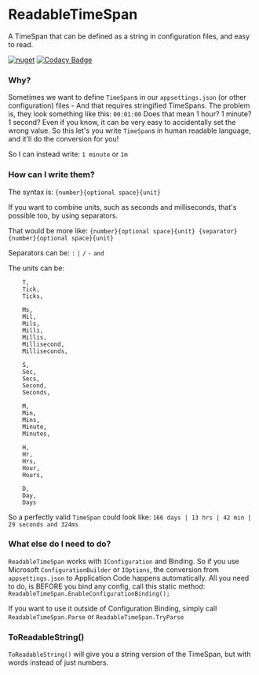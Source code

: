 # ReadableTimeSpan
A TimeSpan that can be defined as a string in configuration files, and easy to read.

[![nuget](https://img.shields.io/nuget/v/TomLonghurst.ReadableTimeSpan.svg)](https://www.nuget.org/packages/TomLonghurst.ReadableTimeSpan/)
[![Codacy Badge](https://api.codacy.com/project/badge/Grade/976b0c6b323b43ef94334f503af9b737)](https://www.codacy.com/app/thomhurst/ReadableTimeSpan?utm_source=github.com&amp;utm_medium=referral&amp;utm_content=thomhurst/ReadableTimeSpan&amp;utm_campaign=Badge_Grade)

### Why?
Sometimes we want to define `TimeSpan`s in our `appsettings.json` (or other configuration) files - And that requires stringified TimeSpans.
The problem is, they look something like this: `00:01:00`
Does that mean 1 hour? 1 minute? 1 second?
Even if you know, it can be very easy to accidentally set the wrong value.
So this let's you write `TimeSpan`s in human readable language, and it'll do the conversion for you!

So I can instead write: `1 minute` or `1m`

### How can I write them?
The syntax is: `{number}{optional space}{unit}`

If you want to combine units, such as seconds and milliseconds, that's possible too, by using separators.

That would be more like: `{number}{optional space}{unit} {separator} {number}{optional space}{unit}`

Separators can be:
`:` `|` `/` `-` `and`

The units can be:

```
    T,
    Tick,
    Ticks,
    
    Ms,
    Mil,
    Mils,
    Milli,
    Millis,
    Millisecond,
    Milliseconds,
    
    S,
    Sec,
    Secs,
    Second,
    Seconds,
    
    M,
    Min,
    Mins,
    Minute,
    Minutes,
    
    H,
    Hr,
    Hrs,
    Hour,
    Hours,
    
    D,
    Day,
    Days
```

So a perfectly valid `TimeSpan` could look like:
`166 days | 13 hrs | 42 min | 29 seconds and 324ms`

### What else do I need to do?
`ReadableTimeSpan` works with `IConfiguration` and Binding. So if you use Microsoft `ConfigurationBuilder` or `IOptions`, the conversion from `appsettings.json` to Application Code happens automatically. All you need to do, is BEFORE you bind any config, call this static method:
`ReadableTimeSpan.EnableConfigurationBinding();`

If you want to use it outside of Configuration Binding, simply call `ReadableTimeSpan.Parse` or `ReadableTimeSpan.TryParse`

### ToReadableString()
`ToReadableString()` will give you a string version of the TimeSpan, but with words instead of just numbers. 
